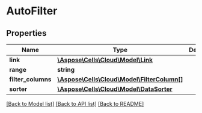 # AutoFilter

## Properties
Name | Type | Description | Notes
------------ | ------------- | ------------- | -------------
**link** | [**\Aspose\Cells\Cloud\Model\Link**](Link.md) |  | [optional] 
**range** | **string** |  | [optional] 
**filter_columns** | [**\Aspose\Cells\Cloud\Model\FilterColumn[]**](FilterColumn.md) |  | [optional] 
**sorter** | [**\Aspose\Cells\Cloud\Model\DataSorter**](DataSorter.md) |  | [optional] 

[[Back to Model list]](../README.md#documentation-for-models) [[Back to API list]](../README.md#documentation-for-api-endpoints) [[Back to README]](../README.md)


